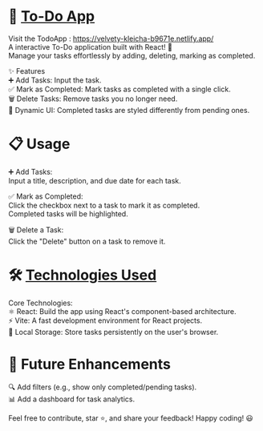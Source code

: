 # 📝 [To-Do App](https://velvety-kleicha-b9671e.netlify.app/) <br/>
Visit the TodoApp : https://velvety-kleicha-b9671e.netlify.app/<br/>
A interactive To-Do application built with React! 🚀<br/>
Manage your tasks effortlessly by adding, deleting, marking as completed.<br/>

✨ Features <br/>
➕ Add Tasks: Input the task.<br/>
✅ Mark as Completed: Mark tasks as completed with a single click.<br/>
🗑️ Delete Tasks: Remove tasks you no longer need.<br/>
🎨 Dynamic UI: Completed tasks are styled differently from pending ones.<br/>

# 📋 Usage <br/>

➕ Add Tasks:<br/>
Input a title, description, and due date for each task.

✅ Mark as Completed:<br/>
Click the checkbox next to a task to mark it as completed.<br/>
Completed tasks will be highlighted.<br/>

🗑️ Delete a Task:<br/>
Click the "Delete" button on a task to remove it.<br/>

# 🛠️ [Technologies Used](https://react.dev/)
Core Technologies:<br/>
⚛️ React: Build the app using React's component-based architecture.<br/>
⚡  Vite: A fast development environment for React projects.<br/>
💾 Local Storage: Store tasks persistently on the user's browser.

# 🚀 Future Enhancements
🔍 Add filters (e.g., show only completed/pending tasks). <br/>
📊 Add a dashboard for task analytics.<br/>

Feel free to contribute, star ⭐, and share your feedback! Happy coding! 😃
